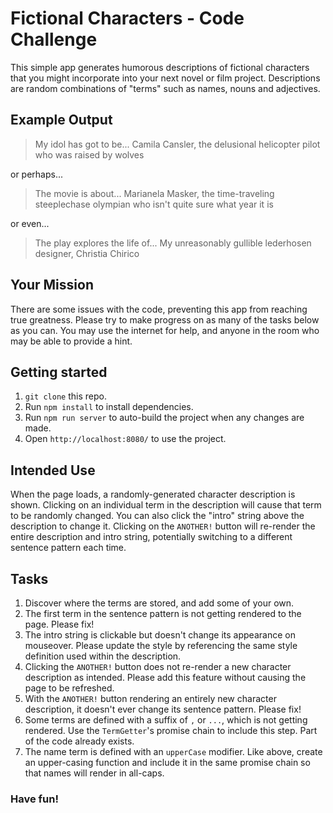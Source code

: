 # Fictional  Characters - Code Challenge
This simple app generates humorous descriptions of fictional characters that you might incorporate into your next novel or film project.
Descriptions are random combinations of "terms" such as names, nouns and adjectives.

## Example Output
> My idol has got to be... Camila Cansler, the delusional helicopter pilot who was raised by wolves

or perhaps...

> The movie is about... Marianela Masker, the time-traveling steeplechase olympian who isn't quite sure what year it is

or even...

> The play explores the life of... My unreasonably gullible lederhosen designer, Christia Chirico

## Your Mission
There are some issues with the code, preventing this app from reaching true greatness.
Please try to make progress on as many of the tasks below as you can.
You may use the internet for help, and anyone in the room who may be able to provide a hint.

## Getting started
1. `git clone` this repo.
1. Run `npm install` to install dependencies.
1. Run `npm run server` to auto-build the project when any changes are made.
1. Open `http://localhost:8080/` to use the project.

## Intended Use
When the page loads, a randomly-generated character description is shown.
Clicking on an individual term in the description will cause that term to be randomly changed.
You can also click the "intro" string above the description to change it.
Clicking on the `ANOTHER!` button will re-render the entire description and intro string, potentially switching to a different sentence pattern each time.

## Tasks
1. Discover where the terms are stored, and add some of your own.
1. The first term in the sentence pattern is not getting rendered to the page. Please fix!
1. The intro string is clickable but doesn't change its appearance on mouseover. Please update the style by referencing the same style definition used within the description.
1. Clicking the `ANOTHER!` button does not re-render a new character description as intended. Please add this feature without causing the page to be refreshed.
1. With the `ANOTHER!` button rendering an entirely new character description, it doesn't ever change its sentence pattern. Please fix!
1. Some terms are defined with a suffix of `,` or `...`, which is not getting rendered. Use the `TermGetter`'s promise chain to include this step. Part of the code already exists.
1. The name term is defined with an `upperCase` modifier. Like above, create an upper-casing function and include it in the same promise chain so that names will render in all-caps.

### Have fun!
